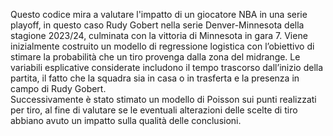 Questo codice mira a valutare l'impatto di un giocatore NBA in una serie playoff, in questo caso Rudy Gobert nella serie Denver-Minnesota della stagione 2023/24, culminata con la vittoria di Minnesota in gara 7. Viene inizialmente costruito un modello di regressione logistica con l’obiettivo di stimare la probabilità che un tiro provenga dalla zona del midrange. Le variabili esplicative considerate includono il tempo trascorso dall’inizio della partita, il fatto che la squadra sia in casa o in trasferta e la presenza in campo di Rudy Gobert.  
Successivamente è stato stimato un modello di Poisson sui punti realizzati per tiro, al fine di valutare se le eventuali alterazioni delle scelte di tiro abbiano avuto un impatto sulla qualità delle conclusioni.
